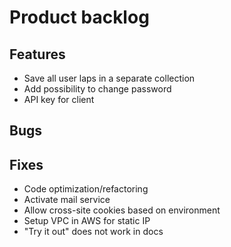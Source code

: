 # Product backlog
## Features
- Save all user laps in a separate collection
- Add possibility to change password
- API key for client
## Bugs

## Fixes
- Code optimization/refactoring
- Activate mail service
- Allow cross-site cookies based on environment
- Setup VPC in AWS for static IP
- "Try it out" does not work in docs
